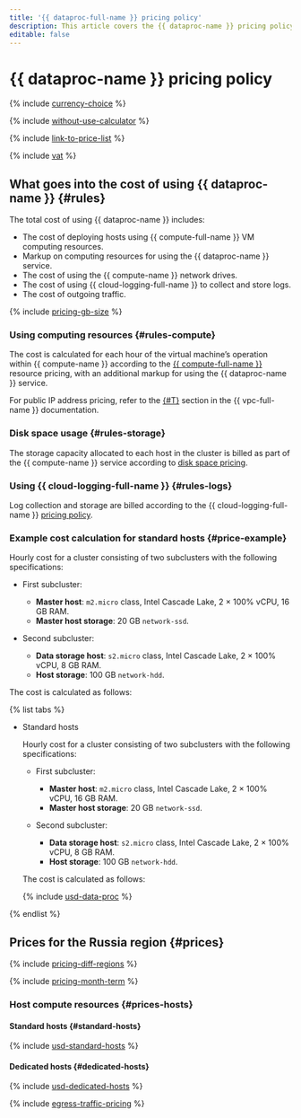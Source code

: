 ```yaml
---
title: '{{ dataproc-full-name }} pricing policy'
description: This article covers the {{ dataproc-name }} pricing policy.
editable: false
---
```


# {{ dataproc-name }} pricing policy


{% include [currency-choice](../_includes/pricing/currency-choice.md) %}


{% include [without-use-calculator](../_includes/pricing/without-use-calculator.md) %}

{% include [link-to-price-list](../_includes/pricing/link-to-price-list.md) %}

{% include [vat](../_includes/vat.md) %}

## What goes into the cost of using {{ dataproc-name }} {#rules}

The total cost of using {{ dataproc-name }} includes:

* The cost of deploying hosts using {{ compute-full-name }} VM computing resources.
* Markup on computing resources for using the {{ dataproc-name }} service.
* The cost of using the {{ compute-name }} network drives.
* The cost of using {{ cloud-logging-full-name }} to collect and store logs.
* The cost of outgoing traffic.

{% include [pricing-gb-size](../_includes/pricing-gb-size.md) %}

### Using computing resources {#rules-compute}

The cost is calculated for each hour of the virtual machine’s operation within {{ compute-name }} according to the [{{ compute-full-name }}](../compute/pricing.md#prices) resource pricing, with an additional markup for using the {{ dataproc-name }} service.

For public IP address pricing, refer to the [{#T}](../vpc/pricing.md) section in the {{ vpc-full-name }} documentation.

### Disk space usage {#rules-storage}

The storage capacity allocated to each host in the cluster is billed as part of the {{ compute-name }} service according to [disk space pricing](../compute/pricing.md#prices-storage).

### Using {{ cloud-logging-full-name }} {#rules-logs}

Log collection and storage are billed according to the {{ cloud-logging-full-name }} [pricing policy](../logging/pricing.md).

### Example cost calculation for standard hosts {#price-example}

Hourly cost for a cluster consisting of two subclusters with the following specifications:

* First subcluster:
  * **Master host**: `m2.micro` class, Intel Cascade Lake, 2 × 100% vCPU, 16 GB RAM.
  * **Master host storage**: 20 GB `network-ssd`.

* Second subcluster:
  * **Data storage host**: `s2.micro` class, Intel Cascade Lake, 2 × 100% vCPU, 8 GB RAM.
  * **Host storage**: 100 GB `network-hdd`.

The cost is calculated as follows:



{% list tabs %}

- Standard hosts

  Hourly cost for a cluster consisting of two subclusters with the following specifications:

  * First subcluster:
    * **Master host**: `m2.micro` class, Intel Cascade Lake, 2 × 100% vCPU, 16 GB RAM.
    * **Master host storage**: 20 GB `network-ssd`.

  * Second subcluster:
    * **Data storage host**: `s2.micro` class, Intel Cascade Lake, 2 × 100% vCPU, 8 GB RAM.
    * **Host storage**: 100 GB `network-hdd`.

  The cost is calculated as follows:

  {% include [usd-data-proc](../_pricing_examples/data-processing/usd.md) %}

{% endlist %}


## Prices for the Russia region {#prices}

{% include [pricing-diff-regions](../_includes/pricing-diff-regions.md) %}

{% include [pricing-month-term](../_includes/mdb/pricing-month-term.md) %}

### Host compute resources {#prices-hosts}

#### Standard hosts {#standard-hosts}



{% include [usd-standard-hosts](../_pricing/data-processing/usd-standard-hosts.md) %}


#### Dedicated hosts {#dedicated-hosts}



{% include [usd-dedicated-hosts](../_pricing/data-processing/usd-dedicated-hosts.md) %}


{% include [egress-traffic-pricing](../_includes/egress-traffic-pricing.md) %}

